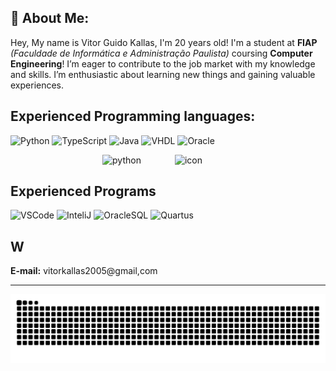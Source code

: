 ## 👀 About Me:
 
Hey, My name is Vitor Guido Kallas, I'm 20 years old! I'm a student at **FIAP** *(Faculdade de Informática e Administração Paulista)* coursing **Computer Engineering**! I’m eager to contribute to the job market with my knowledge and skills. I’m enthusiastic about learning new things and gaining valuable experiences.
 
## Experienced Programming languages:
 
![Python](https://i.imgur.com/M44Q7JP.png)
![TypeScript](https://i.imgur.com/K4b1pTC.png)
![Java](https://i.imgur.com/Eks0xFG.png)
![VHDL](https://i.imgur.com/fgeGJg9.png)
![Oracle](https://i.imgur.com/XGBgm5E.png)
 
<div align="center" >
<img src="https://techstack-generator.vercel.app/python-icon.svg" alt="python" width="65" style="width: 65px; height: 65px; margin-right: 50px; margin-bottom: 0px;"/> 
<img src="https://techstack-generator.vercel.app/java-icon.svg" alt="icon" width="65" style="width: 65px; height: 65px; margin-right: 50px; margin-bottom: 0px;" />
</div>
 
## Experienced Programs
 
![VSCode](https://i.imgur.com/K1SjDnz.png)
![InteliJ](https://i.imgur.com/rGiSmkn.png)
![OracleSQL](https://i.imgur.com/71OgOJh.png)
![Quartus](https://i.imgur.com/t6TTgU5.png)
 
## W
 
**E-mail:** vitorkallas2005@gmail,com
 
----
<img src="https://raw.githubusercontent.com/ArthurCCordeiro/ArthurCCordeiro/output/snake.svg" alt="Snake animation" />
